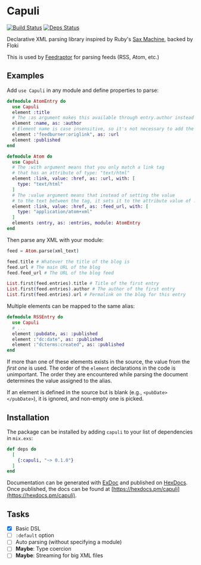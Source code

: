 # Capuli

[![Build Status](https://travis-ci.org/merongivian/capuli.svg?branch=master)](https://travis-ci.org/merongivian/capuli/)
[![Deps Status](https://beta.hexfaktor.org/badge/all/github/merongivian/capuli.svg)](https://beta.hexfaktor.org/github/merongivian/capuli)

Declarative XML parsing library inspired by Ruby's [Sax Machine](https://github.com/pauldix/sax-machine), backed by Floki

This is used by [Feedraptor](https://github.com/merongivian/feedraptor) for parsing feeds (RSS, Atom, etc.)

## Examples

Add `use Capuli` in any module and define properties to parse:

```elixir
defmodule AtomEntry do
  use Capuli
  element :title
  # The :as argument makes this available through entry.author instead of entry.name
  element :name, as: :author
  # Element name is case insensitive, so it's not necessary to add the element name as feedburner:origLink
  element :"feedburner:origlink", as: :url
  element :published
end

defmodule Atom do
  use Capuli
  # The :with argument means that you only match a link tag
  # that has an attribute of type: "text/html"
  element :link, value: :href, as: :url, with: [
    type: "text/html"
  ]
  # The :value argument means that instead of setting the value
  # to the text between the tag, it sets it to the attribute value of :href
  element :link, value: :href, as: :feed_url, with: [
    type: "application/atom+xml"
  ]
  elements :entry, as: :entries, module: AtomEntry
end
```

Then parse any XML with your module:

```elixir
feed = Atom.parse(xml_text)

feed.title # Whatever the title of the blog is
feed.url # The main URL of the blog
feed.feed_url # The URL of the blog feed

List.first(feed.entries).title # Title of the first entry
List.first(feed.entries).author # The author of the first entry
List.first(feed.entries).url # Permalink on the blog for this entry
```

Multiple elements can be mapped to the same alias:

```elixir
defmodule RSSEntry do
  use Capuli
  # ...
  element :pubdate, as: :published
  element :"dc:date", as: :published
  element :"dcterms:created", as: :published
end
```

If more than one of these elements exists in the source, the value from the *first one* is used. The order of
the `element` declarations in the code is unimportant. The order they are encountered while parsing the
document determines the value assigned to the alias.

If an element is defined in the source but is blank (e.g., `<pubDate></pubDate>`), it is ignored, and non-empty one is picked.

## Installation

The package can be installed by adding `capuli` to your list of dependencies in `mix.exs`:

```elixir
def deps do
  [
    {:capuli, "~> 0.1.0"}
  ]
end
```

Documentation can be generated with [ExDoc](https://github.com/elixir-lang/ex_doc)
and published on [HexDocs](https://hexdocs.pm). Once published, the docs can
be found at [https://hexdocs.pm/capuli](https://hexdocs.pm/capuli).

## Tasks

- [x] Basic DSL
- [ ] `:default` option
- [ ] Auto parsing (without specifying a module)
- [ ] **Maybe**: Type coercion
- [ ] **Maybe**: Streaming for big XML files
